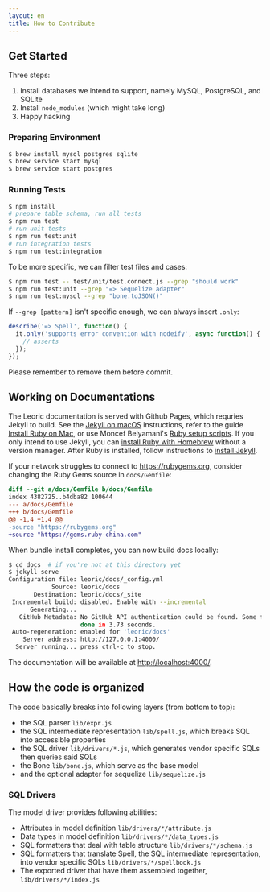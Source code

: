 ```yaml
---
layout: en
title: How to Contribute
---
```


## Get Started

Three steps:

1. Install databases we intend to support, namely MySQL, PostgreSQL, and SQLite
2. Install `node_modules` (which might take long)
3. Happy hacking

### Preparing Environment

```bash
$ brew install mysql postgres sqlite
$ brew service start mysql
$ brew service start postgres
```

### Running Tests

```bash
$ npm install
# prepare table schema, run all tests
$ npm run test
# run unit tests
$ npm run test:unit
# run integration tests
$ npm run test:integration
```

To be more specific, we can filter test files and cases:

```bash
$ npm run test -- test/unit/test.connect.js --grep "should work"
$ npm run test:unit --grep "=> Sequelize adapter"
$ npm run test:mysql --grep "bone.toJSON()"
```

If `--grep [pattern]` isn't specific enough, we can always insert `.only`:

```js
describe('=> Spell', function() {
  it.only('supports error convention with nodeify', async function() {
    // asserts
  });
});
```

Please remember to remove them before commit.

## Working on Documentations

The Leoric documentation is served with Github Pages, which requries Jekyll to build. See the [Jekyll on macOS](https://jekyllrb.com/docs/installation/macos/) instructions, refer to the guide [Install Ruby on Mac](https://mac.install.guide/ruby/index.html), or use Moncef Belyamani's [Ruby setup scripts](https://www.moncefbelyamani.com/ruby-script/). If you only intend to use Jekyll, you can [install Ruby with Homebrew](https://mac.install.guide/ruby/13.html) without a version manager. After Ruby is installed, follow instructions to [install Jekyll](https://jekyllrb.com/docs/installation/macos/#install-jekyll).

If your network struggles to connect to https://rubygems.org, consider changing the Ruby Gems source in `docs/Gemfile`:

```diff
diff --git a/docs/Gemfile b/docs/Gemfile
index 4382725..b4dba82 100644
--- a/docs/Gemfile
+++ b/docs/Gemfile
@@ -1,4 +1,4 @@
-source "https://rubygems.org"
+source "https://gems.ruby-china.com"
```

When bundle install completes, you can now build docs locally:

```bash
$ cd docs  # if you're not at this directory yet
$ jekyll serve
Configuration file: leoric/docs/_config.yml
            Source: leoric/docs
       Destination: leoric/docs/_site
 Incremental build: disabled. Enable with --incremental
      Generating...
   GitHub Metadata: No GitHub API authentication could be found. Some fields may be missing or have incorrect data.
                    done in 3.73 seconds.
 Auto-regeneration: enabled for 'leoric/docs'
    Server address: http://127.0.0.1:4000/
  Server running... press ctrl-c to stop.
```

The documentation will be available at <http://localhost:4000/>.

## How the code is organized

The code basically breaks into following layers (from bottom to top):

- the SQL parser `lib/expr.js`
- the SQL intermediate representation `lib/spell.js`, which breaks SQL into accessible properties
- the SQL driver `lib/drivers/*.js`, which generates vendor specific SQLs then queries said SQLs
- the Bone `lib/bone.js`, which serve as the base model
- and the optional adapter for sequelize `lib/sequelize.js`

### SQL Drivers

The model driver provides following abilities:

- Attributes in model definition `lib/drivers/*/attribute.js`
- Data types in model definition `lib/drivers/*/data_types.js`
- SQL formatters that deal with table structure `lib/drivers/*/schema.js`
- SQL formatters that translate Spell, the SQL intermediate representation, into vendor specific SQLs `lib/drivers/*/spellbook.js`
- The exported driver that have them assembled together, `lib/drivers/*/index.js`
